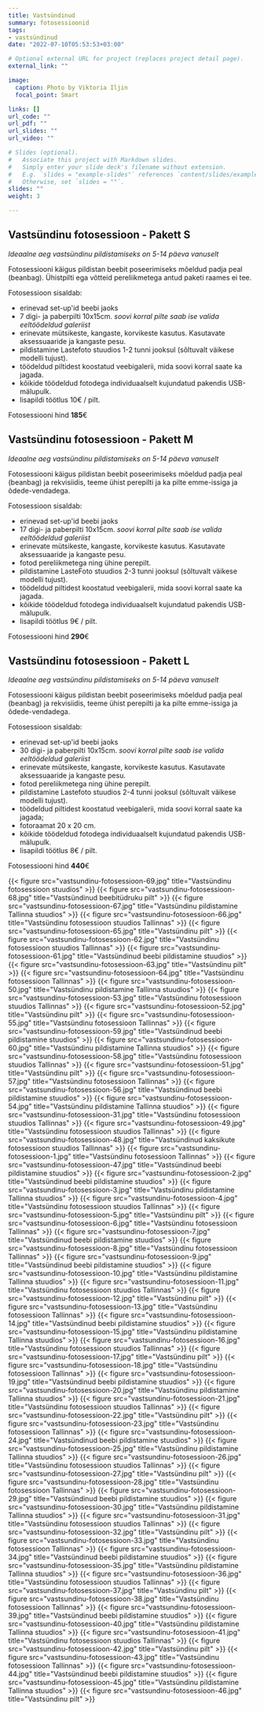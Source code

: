 ```yaml
---
title: Vastsündinud
summary: fotosessioonid
tags:
- vastsündinud
date: "2022-07-10T05:53:53+03:00"

# Optional external URL for project (replaces project detail page).
external_link: ""

image:
  caption: Photo by Viktoria Iljin
  focal_point: Smart

links: []
url_code: ""
url_pdf: ""
url_slides: ""
url_video: ""

# Slides (optional).
#   Associate this project with Markdown slides.
#   Simply enter your slide deck's filename without extension.
#   E.g. `slides = "example-slides"` references `content/slides/example-slides.md`.
#   Otherwise, set `slides = ""`.
slides: ""
weight: 3

---
```


## Vastsündinu fotosessioon - Pakett S

_Ideaalne aeg vastsündinu pildistamiseks on 5-14 päeva vanuselt_

Fotosessiooni käigus pildistan beebit poseerimiseks mõeldud padja peal (beanbag). Ühistpilti ega võtteid pereliikmetega antud paketi raames ei tee. 

Fotosessioon sisaldab: 
* erinevad set-up'id beebi jaoks
* 7 digi- ja paberpilti 10x15cm. 
_soovi korral pilte saab ise valida eeltöödeldud galeriist_ 
* erinevate mütsikeste, kangaste, korvikeste kasutus. Kasutavate aksessuaaride ja kangaste pesu.
* pildistamine Lastefoto stuudios 1-2 tunni jooksul (sõltuvalt väikese modelli tujust). 
* töödeldud piltidest koostatud veebigalerii, mida soovi korral saate ka jagada. 
* kõikide töödeldud fotodega individuaalselt kujundatud pakendis USB-mälupulk. 
* lisapildi töötlus 10€ / pilt. 

Fotosessiooni hind **185**€ 

## Vastsündinu fotosessioon - Pakett M

_Ideaalne aeg vastsündinu pildistamiseks on 5-14 päeva vanuselt_

Fotosessiooni käigus pildistan beebit poseerimiseks mõeldud padja peal (beanbag) ja rekvisiidis, teeme ühist perepilti ja ka pilte emme-issiga ja õdede-vendadega. 

Fotosessioon sisaldab:
* erinevad set-up'id beebi jaoks
* 17 digi- ja paberpilti 10x15cm. 
_soovi korral pilte saab ise valida eeltöödeldud galeriist_ 
* erinevate mütsikeste, kangaste, korvikeste kasutus. Kasutavate aksessuaaride ja kangaste pesu.
* fotod pereliikmetega ning ühine perepilt. 
* pildistamine LasteFoto stuudios 2-3 tunni jooksul (sõltuvalt väikese modelli tujust). 
* töödeldud piltidest koostatud veebigalerii, mida soovi korral saate ka jagada. 
* kõikide töödeldud fotodega individuaalselt kujundatud pakendis USB-mälupulk.
* lisapildi töötlus 9€ / pilt. 

Fotosessiooni hind **290**€

## Vastsündinu fotosessioon - Pakett L

_Ideaalne aeg vastsündinu pildistamiseks on 5-14 päeva vanuselt_

Fotosessiooni käigus pildistan beebit poseerimiseks mõeldud padja peal (beanbag) ja rekvisiidis, teeme ühist perepilti ja ka pilte emme-issiga ja õdede-vendadega. 

Fotosessioon sisaldab: 
* erinevad set-up'id beebi jaoks
* 30 digi- ja paberpilti 10x15cm.
_soovi korral pilte saab ise valida eeltöödeldud galeriist_
* erinevate mütsikeste, kangaste, korvikeste kasutus. Kasutavate aksessuaaride ja kangaste pesu.
* fotod pereliikmetega ning ühine perepilt. 
* pildistamine Lastefoto stuudios 2-4 tunni jooksul (sõltuvalt väikese modelli tujust). 
* töödeldud piltidest koostatud veebigalerii, mida soovi korral saate ka jagada; 
* fotoraamat 20 х 20 cm. 
* kõikide töödeldud fotodega individuaalselt kujundatud pakendis USB-mälupulk.
* lisapildi töötlus 8€ / pilt. 

Fotosessiooni hind **440**€ 

{{< figure src="vastsundinu-fotosessioon-69.jpg" title="Vastsündinu fotosessioon stuudios" >}}
{{< figure src="vastsundinu-fotosessioon-68.jpg" title="Vastsündinud beebitüdruku pilt" >}}
{{< figure src="vastsundinu-fotosessioon-67.jpg" title="Vastsündinu pildistamine Tallinna stuudios" >}}
{{< figure src="vastsundinu-fotosessioon-66.jpg" title="Vastsündinu fotosessioon stuudios Tallinnas" >}}
{{< figure src="vastsundinu-fotosessioon-65.jpg" title="Vastsündinu pilt" >}}
{{< figure src="vastsundinu-fotosessioon-62.jpg" title="Vastsündinu fotosessioon stuudios Tallinnas" >}}
{{< figure src="vastsundinu-fotosessioon-61.jpg" title="Vastsündinud beebi pildistamine stuudios" >}}
{{< figure src="vastsundinu-fotosessioon-63.jpg" title="Vastsündinu pilt" >}}
{{< figure src="vastsundinu-fotosessioon-64.jpg" title="Vastsündinu fotosessioon Tallinnas" >}}
{{< figure src="vastsundinu-fotosessioon-50.jpg" title="Vastsündinu pildistamine Tallinna stuudios" >}}
{{< figure src="vastsundinu-fotosessioon-53.jpg" title="Vastsündinu fotosessioon stuudios Tallinnas" >}}
{{< figure src="vastsundinu-fotosessioon-52.jpg" title="Vastsündinu pilt" >}}
{{< figure src="vastsundinu-fotosessioon-55.jpg" title="Vastsündinu fotosessioon Tallinnas" >}}
{{< figure src="vastsundinu-fotosessioon-59.jpg" title="Vastsündinud beebi pildistamine stuudios" >}}
{{< figure src="vastsundinu-fotosessioon-60.jpg" title="Vastsündinu pildistamine Tallinna stuudios" >}}
{{< figure src="vastsundinu-fotosessioon-58.jpg" title="Vastsündinu fotosessioon stuudios Tallinnas" >}}
{{< figure src="vastsundinu-fotosessioon-51.jpg" title="Vastsündinu pilt" >}}
{{< figure src="vastsundinu-fotosessioon-57.jpg" title="Vastsündinu fotosessioon Tallinnas" >}}
{{< figure src="vastsundinu-fotosessioon-56.jpg" title="Vastsündinud beebi pildistamine stuudios" >}}
{{< figure src="vastsundinu-fotosessioon-54.jpg" title="Vastsündinu pildistamine Tallinna stuudios" >}}
{{< figure src="vastsundinu-fotosessioon-31.jpg" title="Vastsündinu fotosessioon stuudios Tallinnas" >}}
{{< figure src="vastsundinu-fotosessioon-49.jpg" title="Vastsündinu fotosessioon stuudios Tallinnas" >}}
{{< figure src="vastsundinu-fotosessioon-48.jpg" title="Vastsündinud kaksikute fotosessioon stuudios Tallinnas" >}}
{{< figure src="vastsundinu-fotosessioon-1.jpg" title="Vastsündinu fotosessioon Tallinnas" >}}
{{< figure src="vastsundinu-fotosessioon-47.jpg" title="Vastsündinud beebi pildistamine stuudios" >}}
{{< figure src="vastsundinu-fotosessioon-2.jpg" title="Vastsündinud beebi pildistamine stuudios" >}}
{{< figure src="vastsundinu-fotosessioon-3.jpg" title="Vastsündinu pildistamine Tallinna stuudios" >}}
{{< figure src="vastsundinu-fotosessioon-4.jpg" title="Vastsündinu fotosessioon stuudios Tallinnas" >}}
{{< figure src="vastsundinu-fotosessioon-5.jpg" title="Vastsündinu pilt" >}}
{{< figure src="vastsundinu-fotosessioon-6.jpg" title="Vastsündinu fotosessioon Tallinnas" >}}
{{< figure src="vastsundinu-fotosessioon-7.jpg" title="Vastsündinud beebi pildistamine stuudios" >}}
{{< figure src="vastsundinu-fotosessioon-8.jpg" title="Vastsündinu fotosessioon Tallinnas" >}}
{{< figure src="vastsundinu-fotosessioon-9.jpg" title="Vastsündinud beebi pildistamine stuudios" >}}
{{< figure src="vastsundinu-fotosessioon-10.jpg" title="Vastsündinu pildistamine Tallinna stuudios" >}}
{{< figure src="vastsundinu-fotosessioon-11.jpg" title="Vastsündinu fotosessioon stuudios Tallinnas" >}}
{{< figure src="vastsundinu-fotosessioon-12.jpg" title="Vastsündinu pilt" >}}
{{< figure src="vastsundinu-fotosessioon-13.jpg" title="Vastsündinu fotosessioon Tallinnas" >}}
{{< figure src="vastsundinu-fotosessioon-14.jpg" title="Vastsündinud beebi pildistamine stuudios" >}}
{{< figure src="vastsundinu-fotosessioon-15.jpg" title="Vastsündinu pildistamine Tallinna stuudios" >}}
{{< figure src="vastsundinu-fotosessioon-16.jpg" title="Vastsündinu fotosessioon stuudios Tallinnas" >}}
{{< figure src="vastsundinu-fotosessioon-17.jpg" title="Vastsündinu pilt" >}}
{{< figure src="vastsundinu-fotosessioon-18.jpg" title="Vastsündinu fotosessioon Tallinnas" >}}
{{< figure src="vastsundinu-fotosessioon-19.jpg" title="Vastsündinud beebi pildistamine stuudios" >}}
{{< figure src="vastsundinu-fotosessioon-20.jpg" title="Vastsündinu pildistamine Tallinna stuudios" >}}
{{< figure src="vastsundinu-fotosessioon-21.jpg" title="Vastsündinu fotosessioon stuudios Tallinnas" >}}
{{< figure src="vastsundinu-fotosessioon-22.jpg" title="Vastsündinu pilt" >}}
{{< figure src="vastsundinu-fotosessioon-23.jpg" title="Vastsündinu fotosessioon Tallinnas" >}}
{{< figure src="vastsundinu-fotosessioon-24.jpg" title="Vastsündinud beebi pildistamine stuudios" >}}
{{< figure src="vastsundinu-fotosessioon-25.jpg" title="Vastsündinu pildistamine Tallinna stuudios" >}}
{{< figure src="vastsundinu-fotosessioon-26.jpg" title="Vastsündinu fotosessioon stuudios Tallinnas" >}}
{{< figure src="vastsundinu-fotosessioon-27.jpg" title="Vastsündinu pilt" >}}
{{< figure src="vastsundinu-fotosessioon-28.jpg" title="Vastsündinu fotosessioon Tallinnas" >}}
{{< figure src="vastsundinu-fotosessioon-29.jpg" title="Vastsündinud beebi pildistamine stuudios" >}}
{{< figure src="vastsundinu-fotosessioon-30.jpg" title="Vastsündinu pildistamine Tallinna stuudios" >}}
{{< figure src="vastsundinu-fotosessioon-31.jpg" title="Vastsündinu fotosessioon stuudios Tallinnas" >}}
{{< figure src="vastsundinu-fotosessioon-32.jpg" title="Vastsündinu pilt" >}}
{{< figure src="vastsundinu-fotosessioon-33.jpg" title="Vastsündinu fotosessioon Tallinnas" >}}
{{< figure src="vastsundinu-fotosessioon-34.jpg" title="Vastsündinud beebi pildistamine stuudios" >}}
{{< figure src="vastsundinu-fotosessioon-35.jpg" title="Vastsündinu pildistamine Tallinna stuudios" >}}
{{< figure src="vastsundinu-fotosessioon-36.jpg" title="Vastsündinu fotosessioon stuudios Tallinnas" >}}
{{< figure src="vastsundinu-fotosessioon-37.jpg" title="Vastsündinu pilt" >}}
{{< figure src="vastsundinu-fotosessioon-38.jpg" title="Vastsündinu fotosessioon Tallinnas" >}}
{{< figure src="vastsundinu-fotosessioon-39.jpg" title="Vastsündinud beebi pildistamine stuudios" >}}
{{< figure src="vastsundinu-fotosessioon-40.jpg" title="Vastsündinu pildistamine Tallinna stuudios" >}}
{{< figure src="vastsundinu-fotosessioon-41.jpg" title="Vastsündinu fotosessioon stuudios Tallinnas" >}}
{{< figure src="vastsundinu-fotosessioon-42.jpg" title="Vastsündinu pilt" >}}
{{< figure src="vastsundinu-fotosessioon-43.jpg" title="Vastsündinu fotosessioon Tallinnas" >}}
{{< figure src="vastsundinu-fotosessioon-44.jpg" title="Vastsündinud beebi pildistamine stuudios" >}}
{{< figure src="vastsundinu-fotosessioon-45.jpg" title="Vastsündinu pildistamine Tallinna stuudios" >}}
{{< figure src="vastsundinu-fotosessioon-46.jpg" title="Vastsündinu pilt" >}}